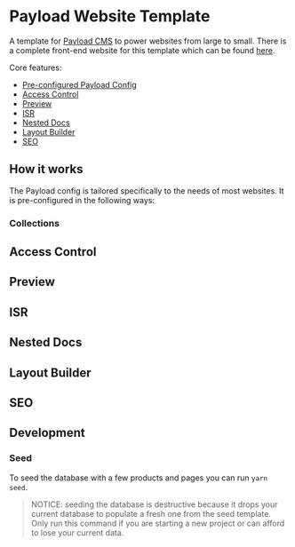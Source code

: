 # Payload Website Template

A template for [Payload CMS](https://github.com/payloadcms/payload) to power websites from large to small. There is a complete front-end website for this template which can be found [here](https://github.com/payloadcms/template-website-nextjs).

Core features:

- [Pre-configured Payload Config](#how-it-works)
- [Access Control](#access-control)
- [Preview](#shopping-cart)
- [ISR](#isr)
- [Nested Docs](#checkout)
- [Layout Builder](#layout-builder)
- [SEO](#seo)

## How it works

The Payload config is tailored specifically to the needs of most websites. It is pre-configured in the following ways:

### Collections

## Access Control

## Preview

## ISR

## Nested Docs

## Layout Builder

## SEO

## Development

### Seed

To seed the database with a few products and pages you can run `yarn seed`.

> NOTICE: seeding the database is destructive because it drops your current database to populate a fresh one from the seed template. Only run this command if you are starting a new project or can afford to lose your current data.
